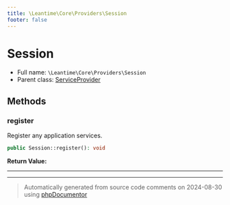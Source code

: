 ```yaml
---
title: \Leantime\Core\Providers\Session
footer: false
---
```


# Session





* Full name: `\Leantime\Core\Providers\Session`
* Parent class: [ServiceProvider](../../../../classes.md)



## Methods

### register

Register any application services.

```php
public Session::register(): void
```









**Return Value:**





---


---
> Automatically generated from source code comments on 2024-08-30 using [phpDocumentor](http://www.phpdoc.org/)

